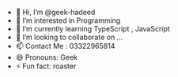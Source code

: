 - 👋 Hi, I’m @geek-hadeed
- 👀 I’m interested in Programming
- 🌱 I’m currently learning TypeScript , JavaScript
- 💞️ I’m looking to collaborate on ...
- 📫 Contact Me : 03322965814
- 😄 Pronouns: Geek
- ⚡ Fun fact: roaster

<!---
geek-hadeed/geek-hadeed is a ✨ special ✨ repository because its `README.md` (this file) appears on your GitHub profile.
You can click the Preview link to take a look at your changes.
--->
